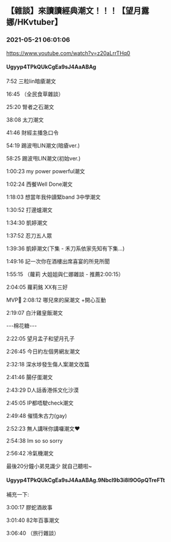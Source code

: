 ## 【雜談】來讀讀經典潮文！！！【望月露娜/HKvtuber】
### 2021-05-21 06:01:06
https://www.youtube.com/watch?v=z20aLrrTHq0
#### Ugyyp4TPkQUkCgEa9sJ4AaABAg
7:52       三粒lin暗瘡潮文

16:45    （全民食草雜談）

25:20     腎者之石潮文

38:08     太刀潮文

41:46     財經主播急口令

54:19     踢波甩LIN潮文(暗瘡ver.)

58:25     踢波甩LIN潮文(初始ver.)

1:00:23  my power powerful潮文

1:02:24  西餐Well Done潮文

1:18:03  想當年我仲讀緊band 3中學潮文

1:30:52  打邊爐潮文

1:34:30  凱婷潮文

1:37:52  忍刀五人眾

1:39:36  凱婷潮文(下集 - 禾刀系依家先知有下集...)

1:49:16  記一次你在酒樓出席喜宴的所見所聞

1:55:15 （蘿莉 大姐姐與仁娜雜談 - 推薦2:00:15）

2:04:05  蘿莉銘 XX有三好

MVP👑  2:08:12 哪兒來的屎潮文 +開心互動

2:19:07  白汁雞皇飯潮文







---棉花糖---

2:22:05  望月孟子和望月孔子

2:26:45  今日約左個男網友潮文

2:32:18  深水埗發生傷人案潮文改篇

2:41:46  腸仔蛋潮文

2:43:29  D人話香港係文化沙漠

2:45:05  IP都唔駛check潮文

2:49:48  催情朱古力(gay)

2:52:23  無人講咪你講囉潮文♥

2:54:38  Im so so sorry

2:56:42  冷氣機潮文







最後20分鐘小弟見識少 就自己聽啦~

#### Ugyyp4TPkQUkCgEa9sJ4AaABAg.9Nbcl9b3i8l9OGpQTreFTt
補充一下:

3:00:17 膠蛇酒故事

3:01:40 82年百事潮文

3:06:40 （旅行雜談）

